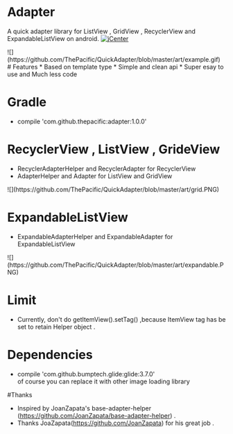 # Adapter
A quick adapter library for ListView , GridView , RecyclerView and ExpandableListView on android. 
[![jCenter](https://img.shields.io/badge/JitPack.io-3.0.0beta5-red.svg?style=flat)](https://bintray.com/thepacific/maven/adapter/view) 
<p>
![](https://github.com/ThePacific/QuickAdapter/blob/master/art/example.gif)
# Features
* Based on template type
* Simple and clean api
* Super esay to use and Much less code

# Gradle
* compile 'com.github.thepacific:adapter:1.0.0'  

# RecyclerView , ListView , GrideView
* RecyclerAdapterHelper and RecyclerAdapter for RecyclerView
* AdapterHelper and Adapter for ListView and GridView
<p>
![](https://github.com/ThePacific/QuickAdapter/blob/master/art/grid.PNG)

# ExpandableListView
* ExpandableAdapterHelper and ExpandableAdapter for ExpandableListView
<p>
![](https://github.com/ThePacific/QuickAdapter/blob/master/art/expandable.PNG)

# Limit
* Currently, don't do getItemView().setTag() ,because ItemView tag has be set to retain Helper object .

# Dependencies
* compile 'com.github.bumptech.glide:glide:3.7.0'  
  of course you can replace it with other image loading library

#Thanks
* Inspired by JoanZapata's base-adapter-helper (https://github.com/JoanZapata/base-adapter-helper) .
* Thanks JoaZapata(https://github.com/JoanZapata) for his great job .
